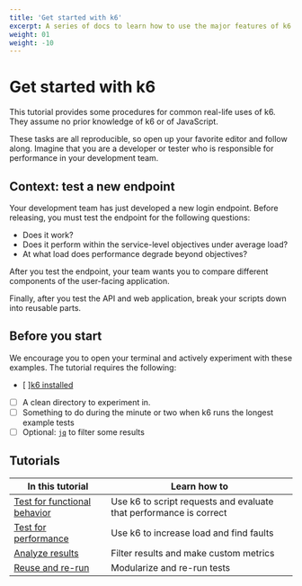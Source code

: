 ```yaml
---
title: 'Get started with k6'
excerpt: A series of docs to learn how to use the major features of k6
weight: 01
weight: -10
---
```


# Get started with k6

This tutorial provides some procedures for common real-life uses of k6.
They assume no prior knowledge of k6 or of JavaScript.

These tasks are all reproducible, so open up your favorite editor and follow along.
Imagine that you are a developer or tester who is responsible for performance in your development team.

## Context: test a new endpoint

Your development team has just developed a new login endpoint.
Before releasing, you must test the endpoint for the following questions:

- Does it work?
- Does it perform within the service-level objectives under average load?
- At what load does performance degrade beyond objectives?

After you test the endpoint, your team wants you to compare different components of the user-facing application.

Finally, after you test the API and web application, break your scripts down into reusable parts.

## Before you start

We encourage you to open your terminal and actively experiment with these examples.
The tutorial requires the following:

- [ ][k6 installed](https://grafana.com/docs/k6/<K6_VERSION>/get-started/installation)
- [ ] A clean directory to experiment in.
- [ ] Something to do during the minute or two when k6 runs the longest example tests
- [ ] Optional: [`jq`](https://stedolan.github.io/jq/) to filter some results

## Tutorials

| In this tutorial                                                                                                              | Learn how to                                                       |
| ----------------------------------------------------------------------------------------------------------------------------- | ------------------------------------------------------------------ |
| [Test for functional behavior](https://grafana.com/docs/k6/<K6_VERSION>/examples/get-started-with-k6/test-for-functional-behavior) | Use k6 to script requests and evaluate that performance is correct |
| [Test for performance](https://grafana.com/docs/k6/<K6_VERSION>/examples/get-started-with-k6/test-for-performance)                 | Use k6 to increase load and find faults                            |
| [Analyze results](https://grafana.com/docs/k6/<K6_VERSION>/examples/get-started-with-k6/analyze-results)                           | Filter results and make custom metrics                             |
| [Reuse and re-run](https://grafana.com/docs/k6/<K6_VERSION>/examples/get-started-with-k6/reuse-and-re-run-tests)                   | Modularize and re-run tests                                        |
